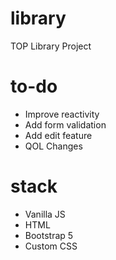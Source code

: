 # library

TOP Library Project

# to-do

- Improve reactivity
- Add form validation
- Add edit feature
- QOL Changes

# stack

- Vanilla JS
- HTML
- Bootstrap 5
- Custom CSS

